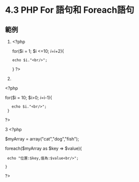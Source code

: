 # 4.3 PHP For 語句和 Foreach語句

## 範例

1. &lt;?php

   for\($i = 1; $i &lt;=10; $i=$i+2\){

   ```text
   echo $i."<br/>";
   ```

   } ?&gt;

2.

&lt;?php

for\($i = 10; $i&gt;0; $i=$i-1\){

```text
   echo $i."<br/>";
 }
```

?&gt;

3 &lt;?php

$myArray = array\("cat","dog","fish"\);

foreach\($myArray as $key =&gt; $value\){

```text
 echo "位置:$key,值為:$value<br/>";

}
```

?&gt;


